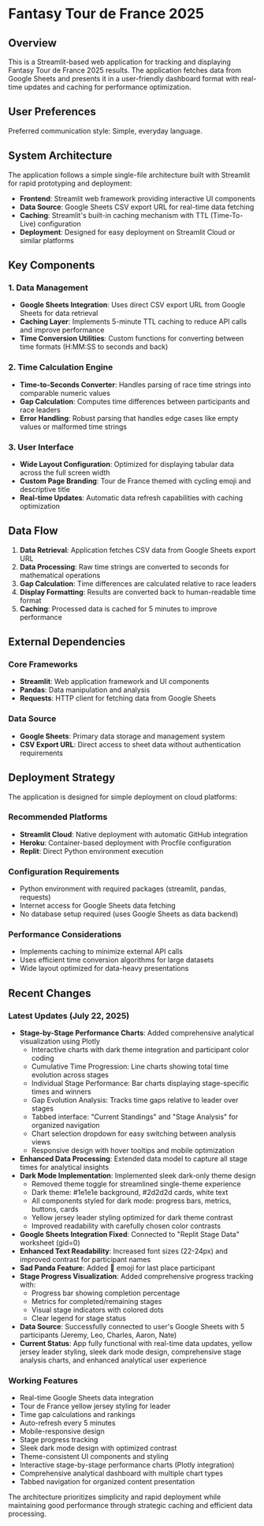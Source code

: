 # Fantasy Tour de France 2025

## Overview

This is a Streamlit-based web application for tracking and displaying Fantasy Tour de France 2025 results. The application fetches data from Google Sheets and presents it in a user-friendly dashboard format with real-time updates and caching for performance optimization.

## User Preferences

Preferred communication style: Simple, everyday language.

## System Architecture

The application follows a simple single-file architecture built with Streamlit for rapid prototyping and deployment:

- **Frontend**: Streamlit web framework providing interactive UI components
- **Data Source**: Google Sheets CSV export URL for real-time data fetching
- **Caching**: Streamlit's built-in caching mechanism with TTL (Time-To-Live) configuration
- **Deployment**: Designed for easy deployment on Streamlit Cloud or similar platforms

## Key Components

### 1. Data Management
- **Google Sheets Integration**: Uses direct CSV export URL from Google Sheets for data retrieval
- **Caching Layer**: Implements 5-minute TTL caching to reduce API calls and improve performance
- **Time Conversion Utilities**: Custom functions for converting between time formats (H:MM:SS to seconds and back)

### 2. Time Calculation Engine
- **Time-to-Seconds Converter**: Handles parsing of race time strings into comparable numeric values
- **Gap Calculation**: Computes time differences between participants and race leaders
- **Error Handling**: Robust parsing that handles edge cases like empty values or malformed time strings

### 3. User Interface
- **Wide Layout Configuration**: Optimized for displaying tabular data across the full screen width
- **Custom Page Branding**: Tour de France themed with cycling emoji and descriptive title
- **Real-time Updates**: Automatic data refresh capabilities with caching optimization

## Data Flow

1. **Data Retrieval**: Application fetches CSV data from Google Sheets export URL
2. **Data Processing**: Raw time strings are converted to seconds for mathematical operations
3. **Gap Calculation**: Time differences are calculated relative to race leaders
4. **Display Formatting**: Results are converted back to human-readable time format
5. **Caching**: Processed data is cached for 5 minutes to improve performance

## External Dependencies

### Core Frameworks
- **Streamlit**: Web application framework and UI components
- **Pandas**: Data manipulation and analysis
- **Requests**: HTTP client for fetching data from Google Sheets

### Data Source
- **Google Sheets**: Primary data storage and management system
- **CSV Export URL**: Direct access to sheet data without authentication requirements

## Deployment Strategy

The application is designed for simple deployment on cloud platforms:

### Recommended Platforms
- **Streamlit Cloud**: Native deployment with automatic GitHub integration
- **Heroku**: Container-based deployment with Procfile configuration
- **Replit**: Direct Python environment execution

### Configuration Requirements
- Python environment with required packages (streamlit, pandas, requests)
- Internet access for Google Sheets data fetching
- No database setup required (uses Google Sheets as data backend)

### Performance Considerations
- Implements caching to minimize external API calls
- Uses efficient time conversion algorithms for large datasets
- Wide layout optimized for data-heavy presentations

## Recent Changes

### Latest Updates (July 22, 2025)
- **Stage-by-Stage Performance Charts**: Added comprehensive analytical visualization using Plotly
  - Interactive charts with dark theme integration and participant color coding
  - Cumulative Time Progression: Line charts showing total time evolution across stages
  - Individual Stage Performance: Bar charts displaying stage-specific times and winners
  - Gap Evolution Analysis: Tracks time gaps relative to leader over stages
  - Tabbed interface: "Current Standings" and "Stage Analysis" for organized navigation
  - Chart selection dropdown for easy switching between analysis views
  - Responsive design with hover tooltips and mobile optimization
- **Enhanced Data Processing**: Extended data model to capture all stage times for analytical insights
- **Dark Mode Implementation**: Implemented sleek dark-only theme design
  - Removed theme toggle for streamlined single-theme experience
  - Dark theme: #1e1e1e background, #2d2d2d cards, white text
  - All components styled for dark mode: progress bars, metrics, buttons, cards
  - Yellow jersey leader styling optimized for dark theme contrast
  - Improved readability with carefully chosen color contrasts
- **Google Sheets Integration Fixed**: Connected to "Replit Stage Data" worksheet (gid=0)
- **Enhanced Text Readability**: Increased font sizes (22-24px) and improved contrast for participant names
- **Sad Panda Feature**: Added 🐼 emoji for last place participant
- **Stage Progress Visualization**: Added comprehensive progress tracking with:
  - Progress bar showing completion percentage
  - Metrics for completed/remaining stages
  - Visual stage indicators with colored dots
  - Clear legend for stage status
- **Data Source**: Successfully connected to user's Google Sheets with 5 participants (Jeremy, Leo, Charles, Aaron, Nate)
- **Current Status**: App fully functional with real-time data updates, yellow jersey leader styling, sleek dark mode design, comprehensive stage analysis charts, and enhanced analytical user experience

### Working Features
- Real-time Google Sheets data integration
- Tour de France yellow jersey styling for leader
- Time gap calculations and rankings
- Auto-refresh every 5 minutes
- Mobile-responsive design
- Stage progress tracking
- Sleek dark mode design with optimized contrast
- Theme-consistent UI components and styling
- Interactive stage-by-stage performance charts (Plotly integration)
- Comprehensive analytical dashboard with multiple chart types
- Tabbed navigation for organized content presentation

The architecture prioritizes simplicity and rapid deployment while maintaining good performance through strategic caching and efficient data processing.